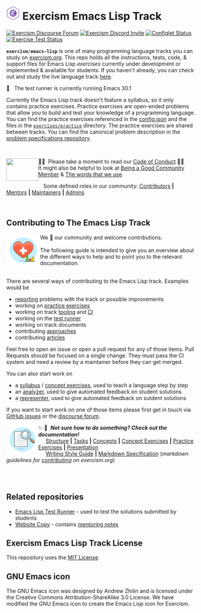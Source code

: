# <img src="https://raw.githubusercontent.com/exercism/website-icons/main/tracks/emacs-lisp.svg" width="36px" aria-hidden="true" alt="Emacs Lisp Track Icon"> Exercism Emacs Lisp Track

[![Exercism Discourse Forum](https://img.shields.io/discourse/posts?server=https%3A%2F%2Fforum.exercism.org%2F)](https://forum.exercism.org/)
[![Exercism Discord Invite](https://img.shields.io/discord/854117591135027261)](https://exercism.org/r/discord)
[![Configlet Status](https://github.com/exercism/emacs-lisp/workflows/Configlet/badge.svg)](https://github.com/exercism/emacs-lisp/workflows/Configlet/badge.svg)
[![Exercise Test Status](https://github.com/exercism/emacs-lisp/workflows/emacs-lisp%20%2F%20main/badge.svg)](https://github.com/exercism/emacs-lisp/workflows/emacs-lisp%20%2F%20main/badge.svg)

**`exercism/emacs-lisp`** is one of many programming language tracks you can study on [exercism.org][exercism-website].
This repo holds all the instructions, tests, code, & support files for Emacs Lisp _exercises_ currently under development or implemented & available for students.
If you haven't already, you can check out and study the live language track [here][exercism-emacs-lisp-track].

🌟 &nbsp;&nbsp;The test runner is currently running Emacs 30.1

Currently the Emacs Lisp track doesn't feature a syllabus, so it only contains practice exercises. Practice exercises are open-ended problems that allow you to build and test your knowledge of a programming language. You can find the practice exercises referenced in the [config.json][config-json] and the files in the [`exercises/practice`][emacs-lisp-exercises-practice-dir] directory. The practice exercises are shared between tracks. You can find the canonical problem description in the [problem specifications repository][problem-specifications-repository].

<br>

<div>
<span>
<img align="left" height="60" width="85" src="https://user-images.githubusercontent.com/5923094/204436863-2ebf34d1-4b16-486b-9e0a-add36f4c09c1.svg">
</span>
<span align="left">

🌟🌟&nbsp; Please take a moment to read our [Code of Conduct][exercism-code-of-conduct]&nbsp;🌟🌟&nbsp;  
It might also be helpful to look at [Being a Good Community Member][being-a-good-community-member] & [The words that we use][the-words-that-we-use].

&nbsp;&nbsp;&nbsp;&nbsp;&nbsp;&nbsp;&nbsp;&nbsp;&nbsp;&nbsp;&nbsp;&nbsp;&nbsp;&nbsp;&nbsp;&nbsp;&nbsp;&nbsp;&nbsp;&nbsp;&nbsp;&nbsp;&nbsp;&nbsp;&nbsp;Some defined roles in our community: [Contributors][exercism-contributors] **|** [Mentors][exercism-mentors] **|** [Maintainers][exercism-track-maintainers] **|** [Admins][exercism-admins]

</span></div>

<br>

<h2 id="contributing">Contributing to The Emacs Lisp Track</h2>

<img align="left" width="90" height="85" src="https://github.com/exercism/website-icons/blob/main/exercises/health-statistics.svg">

We 💙 our community and welcome contributions.  
<br>
The following guide is intended to give you an overview about the different ways to help and to point you to the relevant documentation.

<br>
There are several ways of contributing to the Emacs Lisp track. Examples would be

- [reporting][emacs-lisp-new-issue] problems with the track or possible improvements
- working on [practice exercises][practice-exercises]
- working on track [tooling][emacs-lisp-tooling] and [CI][emacs-lisp-ci]
- working on the [test runner][emacs-lisp-test-runner]
- working on track documents
- contributing [approaches][exercism-approaches]
- contributing [articles][exercism-articles]

Feel free to open an issue or open a pull request for any of those items.
Pull Requests should be focused on a single change.
They must pass the CI system and need a review by a maintainer before they can get merged.

You can also start work on

- a [syllabus][exercism-syllabus] / [concept exercises][exercism-concept-exercises-stories], used to teach a language step by step
- an [analyzer][exercism-analyzers], used to give automated feedback on student solutions
- a [representer][exercism-representers], used to give automated feedback on sutdent solutions

If you want to start work on one of those items please first get in touch via [GitHub issues][emacs-lisp-github-issues] or the [discourse forum][discourse-forum-emacs-lisp].

<img align="left" width="85" height="80" src="https://github.com/exercism/website-icons/blob/main/exercises/word-search.svg">

✨&nbsp;🦄&nbsp; _**Not sure how to do something? Check out the documentation!**_  
&nbsp;&nbsp;&nbsp;&nbsp;&nbsp;[Structure][exercism-track-structure] **|** [Tasks][exercism-tasks] **|** [Concepts][exercism-concepts] **|** [Concept Exercises][concept-exercises] **|** [Practice Exercises][practice-exercises] **|** [Presentation][exercise-presentation]  
&nbsp;&nbsp;&nbsp;&nbsp;&nbsp;[Writing Style Guide][exercism-writing-style] **|** [Markdown Specification][exercism-markdown-specification] (_markdown guidelines for [contributing][website-contributing-section] on exercism.org_)

<br>
<br>

## Related repositories

- [Emacs Lisp Test Runner][emacs-lisp-test-runner] - used to test the solutions submitted by students
- [Website Copy][exercism-website-copy] - contains [mentoring notes](https://exercism.org/docs/building/product/mentoring-notes)

## Exercism Emacs Lisp Track License

This repository uses the [MIT License][license].

## GNU Emacs icon
The GNU Emacs icon was designed by Andrew Zhilin and is licensed under the Creative Commons Attribution-ShareAlike 3.0 License.
We have modified the GNU Emacs icon to create the Emacs Lisp icon for Exercism.

[exercism-website]: https://exercism.org/
[emacs-lisp-new-issue]: https://github.com/exercism/emacs-lisp/issues/new
[exercism-emacs-lisp-track]: https://exercism.org/tracks/emacs-lisp
[emacs-lisp-exercises-practice-dir]: exercises/practice
[emacs-lisp-tooling]: /bin
[emacs-lisp-ci]: .github/workflows
[emacs-lisp-github-issues]: https://github.com/exercism/emacs-lisp/issues
[emacs-lisp-test-runner]: https://github.com/exercism/emacs-lisp-test-runner
[discourse-forum-emacs-lisp]: https://forum.exercism.org/c/programming/emacs-lisp/86
[config-json]: https://github.com/exercism/emacs-lisp/blob/main/config.json
[being-a-good-community-member]: https://github.com/exercism/docs/tree/main/community/good-member
[chestertons-fence]: https://github.com/exercism/docs/blob/main/community/good-member/chestertons-fence.md
[concept-exercises]: https://github.com/exercism/docs/blob/main/building/tracks/concept-exercises.md
[exercise-presentation]: https://github.com/exercism/docs/blob/main/building/tracks/presentation.md
[exercism-admins]: https://github.com/exercism/docs/blob/main/community/administrators.md
[exercism-code-of-conduct]: https://exercism.org/docs/using/legal/code-of-conduct
[exercism-concepts]: https://github.com/exercism/docs/blob/main/building/tracks/concepts.md
[exercism-contributors]: https://github.com/exercism/docs/blob/main/community/contributors.md
[exercism-markdown-specification]: https://github.com/exercism/docs/blob/main/building/markdown/markdown.md
[exercism-mentors]: https://github.com/exercism/docs/tree/main/mentoring
[exercism-tasks]: https://exercism.org/docs/building/product/tasks
[exercism-track-maintainers]: https://github.com/exercism/docs/blob/main/community/maintainers.md
[exercism-track-structure]: https://github.com/exercism/docs/tree/main/building/tracks
[exercism-website]: https://exercism.org/
[exercism-writing-style]: https://github.com/exercism/docs/blob/main/building/markdown/style-guide.md
[exercism-approaches]: https://exercism.org/docs/building/tracks/approaches
[exercism-articles]: https://exercism.org/docs/building/tracks/articles
[exercism-syllabus]: https://exercism.org/docs/building/tracks/syllabus
[exercism-concept-exercises-stories]: https://exercism.org/docs/building/tracks/stories
[exercism-analyzers]: https://exercism.org/docs/building/tooling/analyzers
[exercism-representers]: https://exercism.org/docs/building/tooling/representers
[practice-exercises]: https://exercism.org/docs/building/tracks/practice-exercises
[prs]: https://github.com/exercism/docs/blob/main/community/good-member/pull-requests.md
[problem-specifications-repository]: https://github.com/exercism/problem-specifications/
[suggesting-improvements]: https://github.com/exercism/docs/blob/main/community/good-member/suggesting-exercise-improvements.md
[the-words-that-we-use]: https://github.com/exercism/docs/blob/main/community/good-member/words.md
[website-contributing-section]: https://exercism.org/docs/building
[exercism-website-copy]: https://github.com/exercism/website-copy
[license]: /LICENSE
